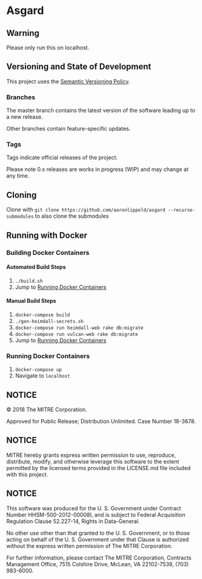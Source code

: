 # Asgard

## Warning

Please only run this on localhost.

## Versioning and State of Development
This project uses the [Semantic Versioning Policy](https://semver.org/). 

### Branches
The master branch contains the latest version of the software leading up to a new release. 

Other branches contain feature-specific updates. 

### Tags
Tags indicate official releases of the project.

Please note 0.x releases are works in progress (WIP) and may change at any time.   

## Cloning
Clone with `git clone https://github.com/aaronlippold/asgard --recurse-submodules` to also clone the submodules

## Running with Docker

### Building Docker Containers

#### Automated Build Steps
1. `./build.sh`
2. Jump to [Running Docker Containers](#running-docker-containers)

#### Manual Build Steps
1. `docker-compose build`
2. `./gen-heimdall-secrets.sh`
3. `docker-compose run heimdall-web rake db:migrate`
4. `docker-compose run vulcan-web rake db:migrate`
5. Jump to [Running Docker Containers](#running-docker-containers)

### Running Docker Containers

1. `docker-compose up`
2. Navigate to `localhost`

## NOTICE

© 2018 The MITRE Corporation.

Approved for Public Release; Distribution Unlimited. Case Number 18-3678.

## NOTICE
MITRE hereby grants express written permission to use, reproduce, distribute, modify, and otherwise leverage this software to the extent permitted by the licensed terms provided in the LICENSE.md file included with this project.

## NOTICE
This software was produced for the U. S. Government under Contract Number HHSM-500-2012-00008I, and is subject to Federal Acquisition Regulation Clause 52.227-14, Rights in Data-General.  

No other use other than that granted to the U. S. Government, or to those acting on behalf of the U. S. Government under that Clause is authorized without the express written permission of The MITRE Corporation. 

For further information, please contact The MITRE Corporation, Contracts Management Office, 7515 Colshire Drive, McLean, VA  22102-7539, (703) 983-6000.


